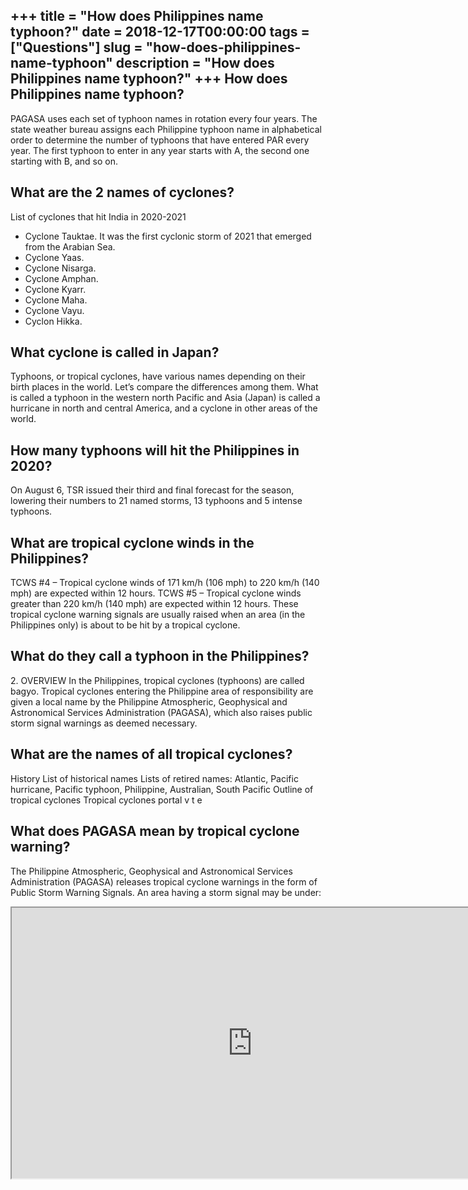 +++
title = "How does Philippines name typhoon?"
date = 2018-12-17T00:00:00
tags = ["Questions"]
slug = "how-does-philippines-name-typhoon"
description = "How does Philippines name typhoon?"
+++
How does Philippines name typhoon?
----------------------------------

PAGASA uses each set of typhoon names in rotation every four years. The state weather bureau assigns each Philippine typhoon name in alphabetical order to determine the number of typhoons that have entered PAR every year. The first typhoon to enter in any year starts with A, the second one starting with B, and so on.

What are the 2 names of cyclones?
---------------------------------

List of cyclones that hit India in 2020-2021

- Cyclone Tauktae. It was the first cyclonic storm of 2021 that emerged from the Arabian Sea.
- Cyclone Yaas.
- Cyclone Nisarga.
- Cyclone Amphan.
- Cyclone Kyarr.
- Cyclone Maha.
- Cyclone Vayu.
- Cyclon Hikka.

What cyclone is called in Japan?
--------------------------------

Typhoons, or tropical cyclones, have various names depending on their birth places in the world. Let’s compare the differences among them. What is called a typhoon in the western north Pacific and Asia (Japan) is called a hurricane in north and central America, and a cyclone in other areas of the world.

How many typhoons will hit the Philippines in 2020?
---------------------------------------------------

On August 6, TSR issued their third and final forecast for the season, lowering their numbers to 21 named storms, 13 typhoons and 5 intense typhoons.

What are tropical cyclone winds in the Philippines?
---------------------------------------------------

TCWS #4 – Tropical cyclone winds of 171 km/h (106 mph) to 220 km/h (140 mph) are expected within 12 hours. TCWS #5 – Tropical cyclone winds greater than 220 km/h (140 mph) are expected within 12 hours. These tropical cyclone warning signals are usually raised when an area (in the Philippines only) is about to be hit by a tropical cyclone.

What do they call a typhoon in the Philippines?
-----------------------------------------------

2\. OVERVIEW In the Philippines, tropical cyclones (typhoons) are called bagyo. Tropical cyclones entering the Philippine area of responsibility are given a local name by the Philippine Atmospheric, Geophysical and Astronomical Services Administration (PAGASA), which also raises public storm signal warnings as deemed necessary.

What are the names of all tropical cyclones?
--------------------------------------------

History List of historical names Lists of retired names: Atlantic, Pacific hurricane, Pacific typhoon, Philippine, Australian, South Pacific Outline of tropical cyclones Tropical cyclones portal v t e

What does PAGASA mean by tropical cyclone warning?
--------------------------------------------------

The Philippine Atmospheric, Geophysical and Astronomical Services Administration (PAGASA) releases tropical cyclone warnings in the form of Public Storm Warning Signals. An area having a storm signal may be under:

<iframe allow="accelerometer; autoplay; clipboard-write; encrypted-media; gyroscope; picture-in-picture" allowfullscreen="" class="__youtube_prefs__  epyt-is-override  no-lazyload" data-no-lazy="1" data-origheight="433" data-origwidth="770" data-skipgform_ajax_framebjll="" height="433" id="_ytid_53250" loading="lazy" src="https://www.youtube.com/embed/SmHXT10xccM?enablejsapi=1&autoplay=0&cc_load_policy=0&cc_lang_pref=&iv_load_policy=1&loop=0&modestbranding=0&rel=1&fs=1&playsinline=0&autohide=2&theme=dark&color=red&controls=1&" title="YouTube player" width="770"></iframe>